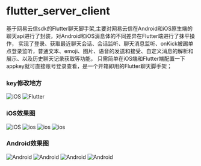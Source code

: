 # flutter_server_client
基于网易云信sdk的Flutter聊天脚手架,主要对网易云信在Android和iOS原生端的聊天api进行了封装，对Android和iOS消息体的不同差异在Flutter端进行了抹平操作，
实现了登录、获取最近聊天会话、会话监听、聊天消息监听、onKick被踢单点登录监听，普通文本、emoji、图片、语音的发送和接受、自定义消息的解析和展示、以及历史聊天记录获取等功能，
只需简单在iOS端和Flutter端配置一下appkey就可直接账号登录查看，是一个开箱即用的Flutter聊天脚手架；


### key修改地方
![iOS](./iOS_key.png)
![Flutter](./flutter_key.png)

### iOS效果图
![iOS](./login_ios1.png)
![ios](./session_ios1.png)
![ios](./emoji_ios1.png)
![ios](./choosepic_ios1.png)

### Android效果图
![Android](./login_android1.png)
![Android](./session_android1.png)
![Android](./emoji_android1.png)
![Android](./choosepic_android1.png)